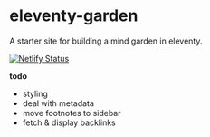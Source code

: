 # eleventy-garden
A starter site for building a mind garden in eleventy.

[![Netlify Status](https://api.netlify.com/api/v1/badges/4ce845a6-b009-4fcf-9ad4-a560d01a0073/deploy-status)](https://app.netlify.com/sites/eleventy-garden/deploys)

**todo**
- styling
- deal with metadata
- move footnotes to sidebar
- fetch & display backlinks